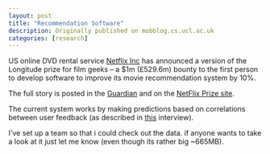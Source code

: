 ```yaml
---
layout: post
title: "Recommendation Software"
description: Originally published on mobblog.cs.ucl.ac.uk
categories: [research]
---
```


US online DVD rental service <a title="NetFlix" href="">Netflix Inc</a> has announced a version of the  Longitude prize for film geeks &#8211; a $1m (£529.6m) bounty to the first  person to develop software to improve its movie recommendation system by 10%.

The full story is posted in the <a href="http://film.guardian.co.uk/news/story/0,,1886499,00.html">Guardian</a> and on the <a title="NetFlix Prize" href="http://netflixprize.com/index">NetFlix Prize site</a>.

The current system works by making predictions based on correlations between user feedback (as described in <a title="Jim Bennett Interview" href="http://www.technologyreview.com/read_article.aspx?id=17587&#038;ch=biztech">this</a> interview).

I've set up a team so that i could check out the data. if anyone wants to take a look at it just let me know (even though its rather big ~665MB).
